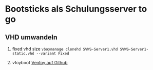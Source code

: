 # Bootsticks als Schulungsserver to go

## VHD umwandeln

1. fixed vhd size 
```vboxmanage clonehd SVWS-Server1.vhd SVWS-Server1-static.vhd --variant Fixed```

2. vtoyboot
[Ventoy auf Github](https://github.com/ventoy/vtoyboot)



